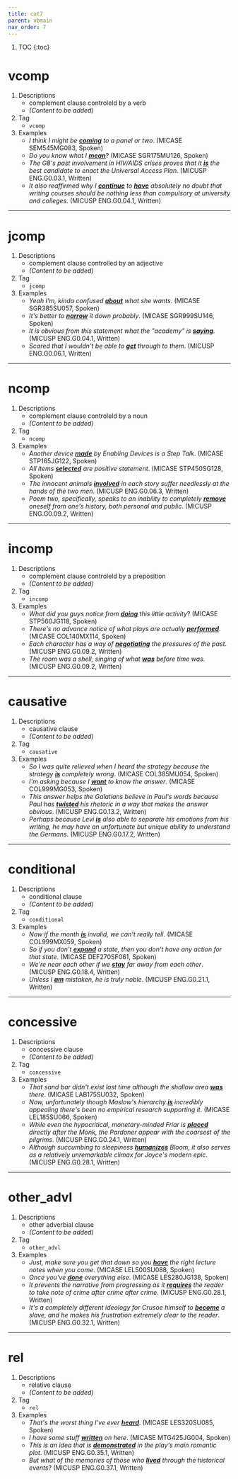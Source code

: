 ```yaml
---
title: cat7
parent: vbmain
nav_order: 7
---
```

1. TOC
{:toc}

# vcomp

1. Descriptions
    - complement clause controleld by a verb
    - *(Content to be added)*
2. Tag
    - `vcomp`
3. Examples
    - *I think I might be <ins>**coming**</ins> to a panel or two*. (MICASE SEM545MG083, Spoken)
    - *Do you know what I <ins>**mean**</ins>*? (MICASE SGR175MU126, Spoken)
    - *The G8's past involvement in HIV/AIDS crises proves that it <ins>**is**</ins> the best candidate to enact the Universal Access Plan*. (MICUSP ENG.G0.03.1, Written)
    - *It also reaffirmed why I <ins>**continue**</ins> to <ins>**have**</ins> absolutely no doubt that writing courses should be nothing less than compulsory at university and colleges*. (MICUSP ENG.G0.04.1, Written)

---

# jcomp

1. Descriptions
    - complement clause controlled by an adjective
    - *(Content to be added)*
2. Tag
    - `jcomp`
3. Examples
    - *Yeah I'm, kinda confused <ins>**about**</ins> what she wants*. (MICASE SGR385SU057, Spoken)
    - *It's better to <ins>**narrow**</ins> it down probably*. (MICASE SGR999SU146, Spoken)
    - *It is obvious from this statement what the "academy" is <ins>**saying**</ins>*. (MICUSP ENG.G0.04.1, Written)
    - *Scared that I wouldn't be able to <ins>**get**</ins> through to them*. (MICUSP ENG.G0.06.1, Written)

---

# ncomp

1. Descriptions
    - complement clause controleld by a noun
    - *(Content to be added)*
2. Tag
    - `ncomp`
3. Examples
    - *Another device <ins>**made**</ins> by Enabling Devices is a Step Talk*. (MICASE STP165JG122, Spoken) 
    - *All items <ins>**selected**</ins> are positive statement*. (MICASE STP450SG128, Spoken)
    - *The innocent animals <ins>**involved**</ins> in each story suffer needlessly at the hands of the two men*. (MICUSP ENG.G0.06.3, Written)
    - *Poem two, specifically, speaks to an inability to completely <ins>**remove**</ins> oneself from one's history, both personal and public*. (MICUSP ENG.G0.09.2, Written)

---

# incomp

1. Descriptions
    - complement clause controleld by a preposition
    - *(Content to be added)*
2. Tag
    - `incomp`
3. Examples
    - *What did you guys notice from <ins>**doing**</ins> this little activity*? (MICASE STP560JG118, Spoken)
    - *There's no advance notice of what plays are actually <ins>**performed**</ins>*. (MICASE COL140MX114, Spoken)
    - *Each character has a way of <ins>**negotiating**</ins> the pressures of the past*. (MICUSP ENG.G0.09.2, Written)
    - *The room was a shell, singing of what <ins>**was**</ins> before time was*. (MICUSP ENG.G0.09.2, Written)

---

# causative

1. Descriptions
    - causative clause
    - *(Content to be added)*
2. Tag
    - `causative`
3. Examples
    - *So I was quite relieved when I heard the strategy because the strategy <ins>**is**</ins> completely wrong*. (MICASE COL385MU054, Spoken)
    - *I'm asking because I <ins>**want**</ins> to know the answer*. (MICASE COL999MG053, Spoken)
    - *This answer helps the Galatians believe in Paul's words because Paul has <ins>**twisted**</ins> his rhetoric in a way that makes the answer obvious*. (MICUSP ENG.G0.13.2, Written)
    - *Perhaps because Levi <ins>**is**</ins> also able to separate his emotions from his writing, he may have an unfortunate but unique ability to understand the Germans*. (MICUSP ENG.G0.17.2, Written)

---

# conditional

1. Descriptions
    - conditional clause
    - *(Content to be added)*
2. Tag
    - `conditional`
3. Examples
    - *Now if the month <ins>**is**</ins> invalid, we can't really tell*. (MICASE COL999MX059, Spoken)
    - *So if you don't <ins>**expand**</ins> a state, then you don't have any action for that state*. (MICASE DEF270SF061, Spoken)
    - *We're near each other if we <ins>**stay**</ins> far away from each other*. (MICUSP ENG.G0.18.4, Written)
    - *Unless I <ins>**am**</ins> mistaken, he is truly noble*. (MICUSP ENG.G0.21.1, Written)

---

# concessive

1. Descriptions
    - concessive clause
    - *(Content to be added)*
2. Tag
    - `concessive`
3. Examples
    - *That sand bar didn't exist last time although the shallow area <ins>**was**</ins> there*. (MICASE LAB175SU032, Spoken)
    - *Now, unfortunately though Maslow's hierarchy <ins>**is**</ins> incredibly appealing there's been no empirical research supporting it*. (MICASE LEL185SU066, Spoken)
    - *While even the hypocritical, monetary-minded Friar is <ins>**placed**</ins> directly after the Monk, the Pardoner appear with the coarsest of the pilgrims*. (MICUSP ENG.G0.24.1, Written)
    - *Although succumbing to sleepiness <ins>**humanizes**</ins> Bloom, it also serves as a relatively unremarkable climax for Joyce's modern epic*. (MICUSP ENG.G0.28.1, Written)

---

# other_advl

1. Descriptions
    - other adverbial clause
    - *(Content to be added)*
2. Tag
    - `other_advl`
3. Examples
    - *Just, make sure you get that down so you <ins>**have**</ins> the right lecture notes when you come*. (MICASE LEL500SU088, Spoken)
    - *Once you've <ins>**done**</ins> everything else*. (MICASE LES280JG138, Spoken)
    - *It prevents the narrative from progressing as it <ins>**requires**</ins> the reader to take note of crime after crime after crime*. (MICUSP ENG.G0.28.1, Written)
    - *It's a completely different ideology for Crusoe himself to <ins>**become**</ins> a slave, and he makes his frustration extremely clear to the reader*. (MICUSP ENG.G0.32.1, Written)

---

# rel

1. Descriptions
    - relative clause
    - *(Content to be added)*
2. Tag
    - `rel`
3. Examples
    - *That's the worst thing I've ever <ins>**heard**</ins>*. (MICASE LES320SU085, Spoken)
    - *I have some stuff <ins>**written**</ins> on here*. (MICASE MTG425JG004, Spoken)
    - *This is an idea that is <ins>**demonstrated**</ins> in the play's main romantic plot*. (MICUSP ENG.G0.35.1, Written)
    - *But what of the memories of those who <ins>**lived**</ins> through the historical events*? (MICUSP ENG.G0.37.1, Written)
